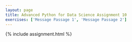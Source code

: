 ```yaml
---
layout: page
title: Advanced Python for Data Science Assignment 10
exercises: ['Message Passage 1', 'Message Passage 2']
---
```


{% include assignment.html %}
